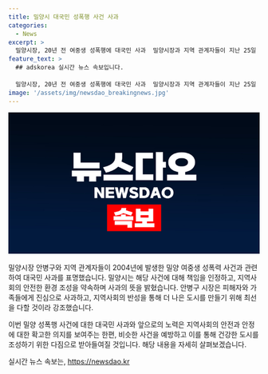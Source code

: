 ```yaml
---
title: 밀양시 대국민 성폭행 사건 사과
categories:
  - News
excerpt: >
  밀양시장, 20년 전 여중생 성폭행에 대국민 사과  밀양시장과 지역 관계자들이 지난 25일 여중생 집단 성폭행 사건에 사과했다. 이에 대해 안병구 시장은 비극적인 사건에 제대로 된 사과와 반성을 하지 못했다며 피해자와 가족에게 사과하며 안전한 도시를 만들기 위해 노력하겠다고 말했다. 지난 2004년 발생한 성폭행 사건은 44명의 남학생이 1년간 여중생을 집단으로 성폭행한 사건으로, 가해자 중 10명은 기소되고 20명은 소년원으로 보내졌다.
feature_text: >
  ## adskorea 실시간 뉴스 속보입니다.

  밀양시장, 20년 전 여중생 성폭행에 대국민 사과  밀양시장과 지역 관계자들이 지난 25일 여중생 집단 성폭행 사건에 사과했다. 이에 대해 안병구 시장은 비극적인 사건에 제대로 된 사과와 반성을 하지 못했다며 피해자와 가족에게 사과하며 안전한 도시를 만들기 위해 노력하겠다고 말했다. 지난 2004년 발생한 성폭행 사건은 44명의 남학생이 1년간 여중생을 집단으로 성폭행한 사건으로, 가해자 중 10명은 기소되고 20명은 소년원으로 보내졌다.
image: '/assets/img/newsdao_breakingnews.jpg'
---
```


<p><img src="/assets/img/newsdao_breakingnews.jpg" alt="adskorea 속보" /></p>

<p>밀양시장 안병구와 지역 관계자들이 2004년에 발생한 밀양 여중생 성폭력 사건과 관련하여 대국민 사과를 표명했습니다. 밀양시는 해당 사건에 대해 책임을 인정하고, 지역사회의 안전한 환경 조성을 약속하며 사과의 뜻을 밝혔습니다. 안병구 시장은 피해자와 가족들에게 진심으로 사과하고, 지역사회의 반성을 통해 더 나은 도시를 만들기 위해 최선을 다할 것이라 강조했습니다.</p>

<p>이번 밀양 성폭행 사건에 대한 대국민 사과와 앞으로의 노력은 지역사회의 안전과 안정에 대한 확고한 의지를 보여주는 한편, 비슷한 사건을 예방하고 이를 통해 건강한 도시를 조성하기 위한 다짐으로 받아들여질 것입니다. 해당 내용을 자세히 살펴보겠습니다.</p>
실시간 뉴스 속보는, <a href="https://newsdao.kr" rel="dofollow">https://newsdao.kr</a>



